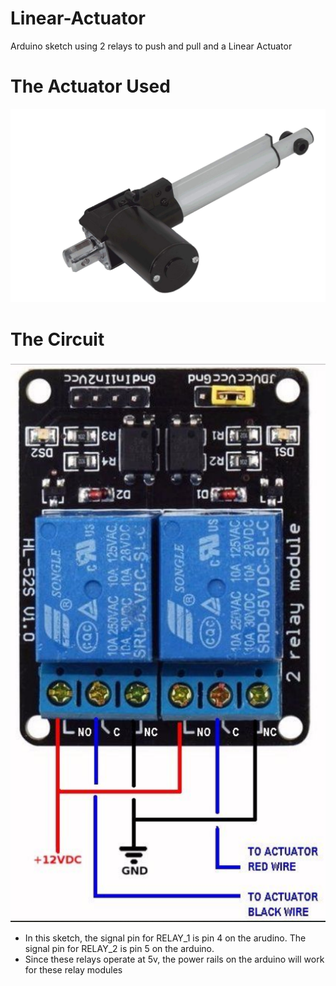 # Linear-Actuator
Arduino sketch using 2 relays to push and pull and a Linear Actuator



# The Actuator Used
![alt text](https://github.com/jglatts/Linear-Actuator/blob/master/LA-Images/acutator.png)



# The Circuit 
![alt text](https://github.com/jglatts/Linear-Actuator/blob/master/LA-Images/relay.png)
- In this sketch, the signal pin for RELAY_1 is pin 4 on the arudino. The signal pin for RELAY_2 is pin 5 on the arduino. 
- Since these relays operate at 5v, the power rails on the arduino will work for these relay modules
